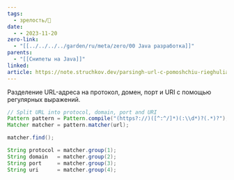 ```yaml
---
tags:
  - зрелость/🌱
date:
  - - 2023-11-20
zero-link:
  - "[[../../../../garden/ru/meta/zero/00 Java разработка]]"
parents:
  - "[[Снипеты на Java]]"
linked: 
article: https://note.struchkov.dev/parsingh-url-c-pomoshchiu-rieghuliarki/
---
```

Разделение URL-адреса на протокол, домен, порт и URI с помощью регулярных выражений.

```java
// Split URL into protocol, domain, port and URI
Pattern pattern = Pattern.compile("(https?://)([^:^/]*)(:\\d*)?(.*)?");
Matcher matcher = pattern.matcher(url);

matcher.find();

String protocol = matcher.group(1);
String domain   = matcher.group(2);
String port     = matcher.group(3);
String uri      = matcher.group(4);
```